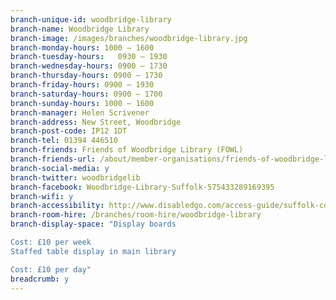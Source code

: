 ```yaml
---
branch-unique-id: woodbridge-library
branch-name: Woodbridge Library
branch-image: /images/branches/woodbridge-library.jpg
branch-monday-hours: 1000 – 1600
branch-tuesday-hours:	0930 – 1930
branch-wednesday-hours: 0900 – 1730
branch-thursday-hours: 0900 – 1730
branch-friday-hours: 0900 – 1930
branch-saturday-hours: 0900 – 1700
branch-sunday-hours: 1000 – 1600
branch-manager: Helen Scrivener
branch-address: New Street, Woodbridge
branch-post-code: IP12 1DT
branch-tel: 01394 446510
branch-friends: Friends of Woodbridge Library (FOWL)
branch-friends-url: /about/member-organisations/friends-of-woodbridge-library-fowl
branch-social-media: y
branch-twitter: woodbridgelib
branch-facebook: Woodbridge-Library-Suffolk-575433289169395
branch-wifi: y
branch-accessibility: http://www.disabledgo.com/access-guide/suffolk-county-council/woodbridge-library-2
branch-room-hire: /branches/room-hire/woodbridge-library
branch-display-space: "Display boards

Cost: £10 per week
Staffed table display in main library

Cost: £10 per day"
breadcrumb: y
---
```

